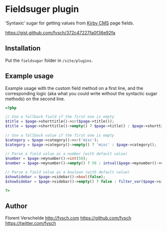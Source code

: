 # Fieldsuger plugin

‘Syntaxic’ sugar for getting values from [Kirby CMS](http://getkirby.com) page fields.

<https://gist.github.com/fvsch/372c47227fa0f36e92fa>

## Installation

Put the `fieldsugar` folder in `/site/plugins`.

## Example usage

Example usage with the custom field method on a first line,
and the corresponding logic (aka what you could write without
the syntactic sugar methods) on the second line.

```php
<?php

// Use a fallback field if the first one is empty
$title = $page->shorttitle()->or($page->title());
$title = $page->shorttitle()->empty() ? $page->title() : $page->shorttitle();
 
// Use a fallback value if the first one is empty
$category = $page->category()->or('misc');
$category = $page->category()->empty() ? 'misc' : $page->category();
 
// Parse a field value as a number (with default value)
$number = $page->mynumber()->int(50);
$number = $page->mynumber()->empty() ? 50 : intval($page->mynumber()->value);

// Parse a field value as a boolean (with default value)
$showSidebar = $page->sidebar()->bool(false);
$showSidebar = $page->sidebar()->empty() ? false : filter_var($page->sidebar()->value, FILTER_VALIDATE_BOOLEAN);

?>
```

## Author

Florent Verschelde
<http://fvsch.com>
<https://github.com/fvsch>
<https://twitter.com/fvsch>
